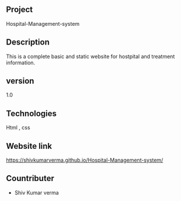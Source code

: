 ## Project

Hospital-Management-system

## Description 

This is a complete basic and static website for hostpital and treatment information.

## version 

1.0

## Technologies 

 Html , css

 ## Website link 

https://shivkumarverma.github.io/Hospital-Management-system/

## Countributer

- Shiv Kumar verma


